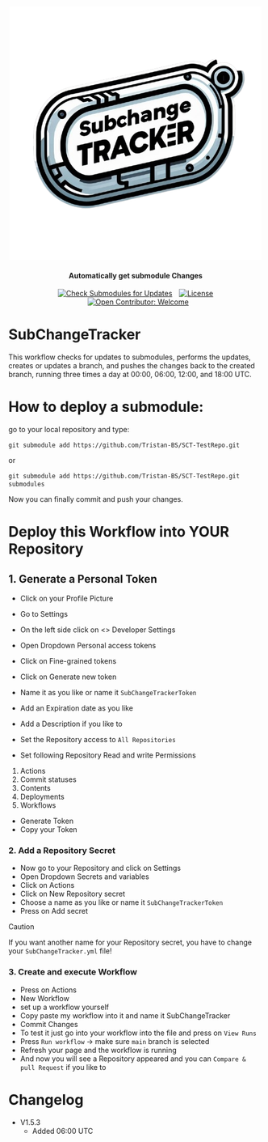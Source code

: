 <div align="center">
  <img src="Images/Logo-Transparent.png" alt="Logo">
  <h4>Automatically get submodule Changes</h4>
</div>

<div align="center">
  <a href="https://github.com/Tristan-BS/SubChangeTracker/actions/workflows/SubChangeTracker.yml" style="display: inline-block;">
    <img src="https://github.com/Tristan-BS/SubChangeTracker/actions/workflows/SubChangeTracker.yml/badge.svg" alt="Check Submodules for Updates">
  </a>
  <a href="https://opensource.org/licenses/MIT" style="display: inline-block; margin-left: 10px;">
    <img src="https://img.shields.io/badge/license-MIT-red.svg" alt="License">
  </a>
  <a href="https://github.com/Tristan-BS/SubChangeTracker" style="display: inline-block; margin-left: 10px;">
    <img src="https://img.shields.io/badge/Open%20Contributor-Welcome-brightgreen.svg" alt="Open Contributor: Welcome">
  </a>
</div>

# SubChangeTracker
This workflow checks for updates to submodules, performs the updates, creates or updates a branch, and pushes the changes back to the created branch, running three times a day at 00:00, 06:00, 12:00, and 18:00 UTC.


# How to deploy a submodule:
go to your local repository and type:
```
git submodule add https://github.com/Tristan-BS/SCT-TestRepo.git
```
or 
```
git submodule add https://github.com/Tristan-BS/SCT-TestRepo.git submodules
```
Now you can finally commit and push your changes.


# Deploy this Workflow into YOUR Repository

## 1. Generate a Personal Token
- Click on your Profile Picture
- Go to Settings
- On the left side click on <> Developer Settings
- Open Dropdown Personal access tokens
- Click on Fine-grained tokens
- Click on Generate new token
- Name it as you like or name it `SubChangeTrackerToken`

- Add an Expiration date as you like
- Add a Description if you like to
- Set the Repository access to `All Repositories`
- Set following Repository Read and write Permissions
1. Actions
2. Commit statuses
3. Contents
4. Deployments
5. Workflows
- Generate Token
- Copy your Token

### 2. Add a Repository Secret
- Now go to your Repository and click on Settings
- Open Dropdown Secrets and variables
- Click on Actions
- Click on New Repository secret
- Choose a name as you like or name it `SubChangeTrackerToken`
- Press on Add secret
> [!CAUTION]
> If you want another name for your Repository secret, you have to change your `SubChangeTracker.yml` file!

### 3. Create and execute Workflow
- Press on Actions
- New Workflow
- set up a workflow yourself
- Copy paste my workflow into it and name it SubChangeTracker
- Commit Changes
- To test it just go into your workflow into the file and press on `View Runs`
- Press `Run workflow` -> make sure `main` branch is selected
- Refresh your page and the workflow is running
- And now you will see a Repository appeared and you can `Compare & pull Request` if you like to

# Changelog
- V1.5.3
    - Added 06:00 UTC
